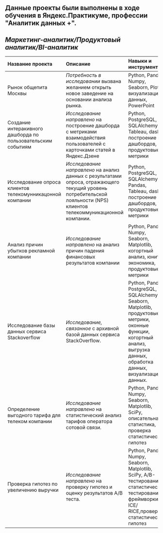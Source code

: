 ## Данные проекты были выполнены в ходе обучения в Яндекс.Практикуме, профессии "Аналитик данных +".
## *Маркетинг-аналитик/Продуктовый аналитик/BI-аналитик*

| Название проекта | Описание |	Навыки и инструменты | Ссылка на проект|
| :--------------- | :------- | :----------------------- | :----- |
| Рынок общепита Москвы | *Потребность в исследовании* вызвана желанием открыть новое заведение на основании анализа рынка.  | Python, Pandas, Numpy, Seaborn, Plotly, визуализация данных, PowerPoint | [Исследование рынка общественного питания][1] |
| Создание интеракивного дашборда по пользовательским событиям  | *Исследование направлено* на построение дашборда с метриками взаимодействия пользователей с карточками статей в Яндекс.Дзене | Python, PostgreSQL, SQLAlchemy, Tableau, dash, построение дашбордов, продуктовые метрики | [Дашборд по данным Яндекс.Дзен][2] |
| Исследование опроса клиентов телекомунникацонной компании | *Исследование направлено* на анализ данных с результатами опроса, отражающего текущий уровень потребительской лояльности (NPS) клиентов телекоммуникационной компании. | Python, PostgreSQL, SQLAlchemy, Pandas, Tableau, dash, построение дашбордов, продуктовые метрики | [Дашборд отражающий текущий уровень NPS][3] |
| Анализ причин убытков рекламной компании  | *Исследование направлено* на анализ причин падения финансовых результатов компании | Python, Pandas, Numpy, Seaborn, Matplotlib, когортный анализ, юнит-экономика, продуктовые метрики | [Расчет LTV, CAC, Retention rate, DAU, WAU, MAU][4] |
| Исследование базы данных сервиса Stackoverflow        | *Исследование, связанное*  с архивной базой данных сервиса StackOverflow.  |Python, Pandas, PostgreSQL, SQLAlchemy, Seaborn, Matplotlib, продуктовые метрики, оконные функции, когортный анализ, выгрузка данных, обработка данных, визуализация данных.| [Продвинутый SQL][5]|
| Определение выгодного тарифа для телеком компании  | *Исследование направлено* на статистический анализ тарифов оператора сотовой связи.| Python, Pandas, Numpy, Seaborn, Matplotlib, SciPy, описательная статистика, проверка статистических гипотез| [Статистический анализ данных][6] |
| Проверка гипотез по увеличению выручки  | *Исследование направлено* на проверку гипотез и оценку результатов A/B теста.| Python, Pandas, Numpy, Seaborn, Matplotlib, SciPy, A/B-тестирование, статистическое тестирования, фреймворки ICE/ RICE,проверка статистических гипотез| [Принятие решений в бизнесе][7] |




[1]:https://github.com/Suslov79/Practic/tree/main/open_restaurant
[2]:https://github.com/Suslov79/Practic/tree/main/yandex_zen
[3]:https://github.com/Suslov79/Practic/tree/main/telecomm
[4]:https://github.com/Suslov79/Practic/tree/main/advirtisment
[5]:https://github.com/Suslov79/Practic/tree/main/advanced_SQL
[6]:https://github.com/Suslov79/Practic/tree/main/megalain
[7]:https://github.com/Suslov79/Practic/tree/main/abtest
